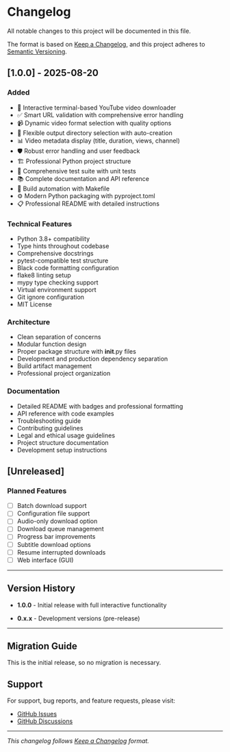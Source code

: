 # Changelog

All notable changes to this project will be documented in this file.

The format is based on [Keep a Changelog](https://keepachangelog.com/en/1.0.0/),
and this project adheres to [Semantic Versioning](https://semver.org/spec/v2.0.0.html).

## [1.0.0] - 2025-08-20

### Added

- 🎯 Interactive terminal-based YouTube video downloader
- ✅ Smart URL validation with comprehensive error handling
- 📹 Dynamic video format selection with quality options
- 📁 Flexible output directory selection with auto-creation
- 📊 Video metadata display (title, duration, views, channel)
- 🛡️ Robust error handling and user feedback
- 🏗️ Professional Python project structure
- 🧪 Comprehensive test suite with unit tests
- 📚 Complete documentation and API reference
- 🔨 Build automation with Makefile
- ⚙️ Modern Python packaging with pyproject.toml
- 📋 Professional README with detailed instructions

### Technical Features

- Python 3.8+ compatibility
- Type hints throughout codebase
- Comprehensive docstrings
- pytest-compatible test structure
- Black code formatting configuration
- flake8 linting setup
- mypy type checking support
- Virtual environment support
- Git ignore configuration
- MIT License

### Architecture

- Clean separation of concerns
- Modular function design
- Proper package structure with __init__.py files
- Development and production dependency separation
- Build artifact management
- Professional project organization

### Documentation

- Detailed README with badges and professional formatting
- API reference with code examples
- Troubleshooting guide
- Contributing guidelines
- Legal and ethical usage guidelines
- Project structure documentation
- Development setup instructions

## [Unreleased]

### Planned Features

- [ ] Batch download support
- [ ] Configuration file support
- [ ] Audio-only download option
- [ ] Download queue management
- [ ] Progress bar improvements
- [ ] Subtitle download options
- [ ] Resume interrupted downloads
- [ ] Web interface (GUI)

---

## Version History

- **1.0.0** - Initial release with full interactive functionality

- **0.x.x** - Development versions (pre-release)

---

## Migration Guide

This is the initial release, so no migration is necessary.

## Support

For support, bug reports, and feature requests, please visit:

- [GitHub Issues](https://github.com/mateusribeirocampos/pythonYoutDownloader/issues)
- [GitHub Discussions](https://github.com/mateusribeirocampos/pythonYoutDownloader/discussions)

---

*This changelog follows [Keep a Changelog](https://keepachangelog.com/) format.*
